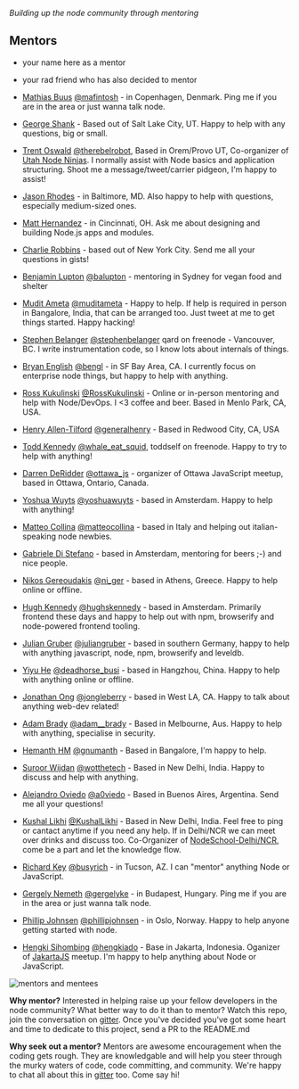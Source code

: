 *Building up the node community through mentoring*

Mentors
-------
- your name here as a mentor
- your rad friend who has also decided to mentor

- [Mathias Buus](https://github.com/mafintosh) [@mafintosh](https://twitter.com/mafintosh) - in Copenhagen, Denmark. Ping me if you are in the area or just wanna talk node.
- [George Shank](https://github.com/taterbase) - Based out of Salt Lake City, UT. Happy to help with any questions, big or small.
- [Trent Oswald](https://github.com/therebelrobot) [@therebelrobot](https://twitter.com/therebelrobot), Based in Orem/Provo UT, Co-organizer of [Utah Node Ninjas](http://utahnode.ninja). I normally assist with Node basics and application structuring. Shoot me a message/tweet/carrier pidgeon, I'm happy to assist!
- [Jason Rhodes](https://github.com/jasonrhodes) - in Baltimore, MD. Also happy to help with questions, especially medium-sized ones.
- [Matt Hernandez](https://github.com/fiveisprime) - in Cincinnati, OH. Ask me about designing and building Node.js apps and modules.
- [Charlie Robbins](https://github.com/indexzero) - based out of New York City. Send me all your questions in gists!
- [Benjamin Lupton](http://balupton.com) [@balupton](https://github.com/balupton) - mentoring in Sydney for vegan food and shelter
- [Mudit Ameta](https://github.com/zeusdeux) [@muditameta](https://twitter.com/muditameta) - Happy to help. If help is required in person in Bangalore, India, that can be arranged too. Just tweet at me to get things started. Happy hacking!
- [Stephen Belanger](https://github.com/qard) [@stephenbelanger](https://twitter.com/stephenbelanger) qard on freenode - Vancouver, BC. I write instrumentation code, so I know lots about internals of things.
- [Bryan English](https://github.com/bengl) [@bengl](https://twitter.com/bengl) - in SF Bay Area, CA. I currently focus on enterprise node things, but happy to help with anything.
- [Ross Kukulinski](https://github.com/rosskukulinski) [@RossKukulinski](https://twitter.com/rosskukulinski) - Online or in-person mentoring and help with Node/DevOps. I <3 coffee and beer.  Based in Menlo Park, CA, USA.
- [Henry Allen-Tilford](https://github.com/generalhenry) [@generalhenry](https://twitter.com/generalhenry) - Based in Redwood City, CA, USA
- [Todd Kennedy](https://github.com/toddself) [@whale_eat_squid](https://twitter.com/whale_eat_squid), toddself on freenode. Happy to try to help with anything!
- [Darren DeRidder](https://github.com/darrenderidder) [@ottawa_js](https://twitter.com/ottawa_js) - organizer of Ottawa JavaScript meetup, based in Ottawa, Ontario, Canada.
- [Yoshua Wuyts](https://github.com/yoshuawuyts) [@yoshuawuyts](https://twitter.com/yoshuawuyts) - based in Amsterdam. Happy to help with anything!
- [Matteo Collina](https://github.com/mcollina) [@matteocollina](https://twitter.com/matteocollina) - based in Italy and helping out italian-speaking node newbies.
- [Gabriele Di Stefano](https://github.com/gabrieleds) - based in Amsterdam, mentoring for beers ;-) and nice people.
- [Nikos Gereoudakis](https://github.com/stream7) [@ni_ger](https://twitter.com/ni_ger) - based in Athens, Greece. Happy to help online or offline.
- [Hugh Kennedy](http://github.com/hughsk) [@hughskennedy](http://twitter.com/hughskennedy) - based in Amsterdam. Primarily frontend these days and happy to help out with npm, browserify and node-powered frontend tooling.
- [Julian Gruber](https://github.com/juliangruber) [@juliangruber](https://twitter.com/juliangruber) - based in southern Germany, happy to help with anything javascript, node, npm, browserify and leveldb.
- [Yiyu He](https://github.com/dead-horse) [@deadhorse_busi](https://twitter.com/deadhorse_busi) - based in Hangzhou, China. Happy to help with anything online or offline.
- [Jonathan Ong](https://github.com/jonathanong) [@jongleberry](https://twitter.com/jongleberry) - based in West LA, CA. Happy to talk about anything web-dev related!
- [Adam Brady](https://github.com/SomeoneWeird) [@adam__brady](http://twitter.com/adam__brady) - Based in Melbourne, Aus. Happy to help with anything, specialise in security.
- [Hemanth HM](http://github.com/hemanth) [@gnumanth](https://twitter.com/gnumanth) - Based in Bangalore, I'm happy to help.
- [Suroor Wijdan](http://github.com/suroorwijdan) [@wotthetech](https://twitter.com/wotthetech) - Based in New Delhi, India. Happy to discuss and help with anything.
- [Alejandro Oviedo](http://github.com/a0viedo) [@a0viedo](https://twitter.com/a0viedo) - Based in Buenos Aires, Argentina. Send me all your questions!
- [Kushal Likhi](http://github.com/kushal-likhi) [@KushalLikhi](https://twitter.com/KushalLikhi) - Based in New Delhi, India. Feel free to ping or cantact anytime if you need any help. If in Delhi/NCR we can meet over drinks and discuss too. Co-Organizer of [NodeSchool-Delhi/NCR](http://nodeschool.io/Delhi-NCR/), come be a part and let the knowledge flow.
- [Richard Key](https://github.com/busyrich) [@busyrich](https://twitter.com/busyrich) - in Tucson, AZ. I can "mentor" anything Node or JavaScript.
- [Gergely Nemeth](https://github.com/gergelyke) [@gergelyke](https://twitter.com/nthgergo) - in Budapest, Hungary. Ping me if you are in the area or just wanna talk node.
- [Phillip Johnsen](https://github.com/phillipj) [@phillipjohnsen](https://twitter.com/phillipjohnsen) - in Oslo, Norway. Happy to help anyone getting started with node.

- [Hengki Sihombing](https://github.com/aredo) [@hengkiado](https://twitter.com/hengkiado) - Base in Jakarta, Indonesia. Oganizer of [JakartaJS](www.meetup.com/JakartaJS) meetup. I'm happy to help anything about Node or JavaScript.

![mentors and mentees](http://media.giphy.com/media/AyAxcQ0DsAJzi/giphy.gif)

**Why mentor?**
Interested in helping raise up your fellow developers in the node community? What better way to do it than to mentor? Watch this repo, join the conversation on [gitter](https://gitter.im/node-forward/mentors). Once you've decided you've got some heart and time to dedicate to this project, send a PR to the README.md

**Why seek out a mentor?**
Mentors are awesome encouragement when the coding gets rough. They are knowledgable and will help you steer through the murky waters of code, code committing, and community.  We're happy to chat all about this in [gitter](https://gitter.im/node-forward/mentors) too. Come say hi!

